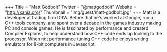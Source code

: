 +++
Title = "Matt Godbolt"
Twitter = "@mattgodbolt"
Website = "http://xania.org/"
Thumbnail = "img/guest/matt-godbolt.jpg"
+++
Matt is a developer at trading firm DRW.  Before that he's worked at Google, run a C++ tools company, and spent over a decade in the games industry making PC and console games.  He is fascinated by performance and created Compiler Explorer, to help understand how C++ code ends up looking to the processor.  When not performance tuning C++ code he enjoys writing emulators for 8-bit computers in Javascript.